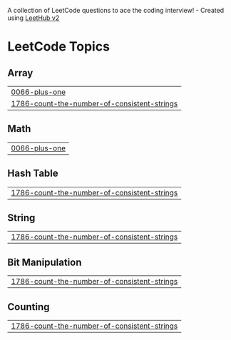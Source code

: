 A collection of LeetCode questions to ace the coding interview! - Created using [LeetHub v2](https://github.com/arunbhardwaj/LeetHub-2.0)
<!---LeetCode Topics Start-->
# LeetCode Topics
## Array
|  |
| ------- |
| [0066-plus-one](https://github.com/vaixxakh/leetcode-solutions/tree/master/0066-plus-one) |
| [1786-count-the-number-of-consistent-strings](https://github.com/vaixxakh/leetcode-solutions/tree/master/1786-count-the-number-of-consistent-strings) |
## Math
|  |
| ------- |
| [0066-plus-one](https://github.com/vaixxakh/leetcode-solutions/tree/master/0066-plus-one) |
## Hash Table
|  |
| ------- |
| [1786-count-the-number-of-consistent-strings](https://github.com/vaixxakh/leetcode-solutions/tree/master/1786-count-the-number-of-consistent-strings) |
## String
|  |
| ------- |
| [1786-count-the-number-of-consistent-strings](https://github.com/vaixxakh/leetcode-solutions/tree/master/1786-count-the-number-of-consistent-strings) |
## Bit Manipulation
|  |
| ------- |
| [1786-count-the-number-of-consistent-strings](https://github.com/vaixxakh/leetcode-solutions/tree/master/1786-count-the-number-of-consistent-strings) |
## Counting
|  |
| ------- |
| [1786-count-the-number-of-consistent-strings](https://github.com/vaixxakh/leetcode-solutions/tree/master/1786-count-the-number-of-consistent-strings) |
<!---LeetCode Topics End-->